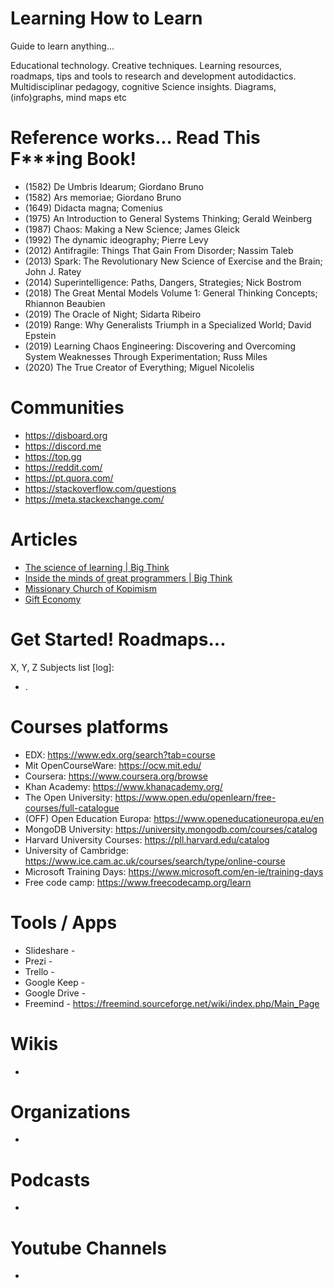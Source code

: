 # Learning How to Learn
Guide to learn anything... 

Educational technology. Creative techniques. Learning resources, roadmaps, tips and tools to research and development autodidactics. Multidisciplinar pedagogy, cognitive Science insights. Diagrams, (info)graphs, mind maps etc

# Reference works... Read This F***ing Book!
- (1582) De Umbris Idearum; Giordano Bruno
- (1582) Ars memoriae; Giordano Bruno
- (1649) Didacta magna; Comenius 
- (1975) An Introduction to General Systems Thinking; Gerald Weinberg
- (1987) Chaos: Making a New Science; James Gleick
- (1992) The dynamic ideography; Pierre Levy 
- (2012) Antifragile: Things That Gain From Disorder; Nassim Taleb
- (2013) Spark: The Revolutionary New Science of Exercise and the Brain; John J. Ratey
- (2014) Superintelligence: Paths, Dangers, Strategies; Nick Bostrom
- (2018) The Great Mental Models Volume 1: General Thinking Concepts; Rhiannon Beaubien
- (2019) The Oracle of Night; Sidarta Ribeiro
- (2019) Range: Why Generalists Triumph in a Specialized World; David Epstein
- (2019) Learning Chaos Engineering: Discovering and Overcoming System Weaknesses Through Experimentation; Russ Miles
- (2020) The True Creator of Everything; Miguel Nicolelis 

# Communities
- https://disboard.org
- https://discord.me
- https://top.gg
- https://reddit.com/
- https://pt.quora.com/
- https://stackoverflow.com/questions
- https://meta.stackexchange.com/

# Articles
- [The science of learning | Big Think](https://www.youtube.com/playlist?list=PL5uULy4b0kV4M0zlwaRUdSGbReW6eJ2S2)
- [Inside the minds of great programmers | Big Think](https://www.youtube.com/playlist?list=PL5uULy4b0kV5jQOf6XEgfghOWN-PQISwT)
- [Missionary Church of Kopimism](https://en.m.wikipedia.org/wiki/Missionary_Church_of_Kopimism)
- [Gift Economy](https://en.m.wikipedia.org/wiki/Gift_economy)

# Get Started! Roadmaps...
X, Y, Z
Subjects list [log]:
- .

# Courses platforms
- EDX: https://www.edx.org/search?tab=course
- Mit OpenCourseWare: https://ocw.mit.edu/
- Coursera: https://www.coursera.org/browse
- Khan Academy: https://www.khanacademy.org/
- The Open University: https://www.open.edu/openlearn/free-courses/full-catalogue
- (OFF) Open Education Europa: https://www.openeducationeuropa.eu/en
- MongoDB University: https://university.mongodb.com/courses/catalog
- Harvard University Courses: https://pll.harvard.edu/catalog
- University of Cambridge: https://www.ice.cam.ac.uk/courses/search/type/online-course
- Microsoft Training Days: https://www.microsoft.com/en-ie/training-days
- Free code camp: https://www.freecodecamp.org/learn

# Tools / Apps
- Slideshare - 
- Prezi - 
- Trello - 
- Google Keep - 
- Google Drive - 
- Freemind - https://freemind.sourceforge.net/wiki/index.php/Main_Page

# Wikis
- 

# Organizations
- 

# Podcasts
- 

# Youtube Channels
- 

